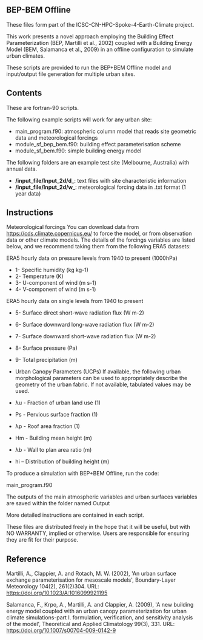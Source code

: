 BEP-BEM Offline
-------------

These files form part of the ICSC-CN-HPC-Spoke-4-Earth-Climate project. 

This work presents a novel approach employing the Building Effect Parameterization
(BEP, Martilli et al., 2002) coupled with a Building Energy Model (BEM, Salamanca et al., 2009) 
in an offline configuration to simulate urban climates.

These scripts are provided to run the BEP+BEM Offline model and input/output file generation 
for multiple urban sites.

Contents
--------
These are fortran-90 scripts. 

The following example scripts will work for any urban site:

- main_program.f90: atmospheric column model that reads site geometric data and meteorological forcings 
- module_sf_bep_bem.f90: building effect parameterisation scheme    
- module_sf_bem.f90: simple building energy model 
 
The following folders are an example test site (Melbourne, Australia) with annual data.

- **/input_file/Input_2d/d_**: text files with site characteristic information
- **/input_file/Input_2d/w_**: meteorological forcing data in .txt format (1 year data)

Instructions
------------
Meteorological forcings
You can download data from https://cds.climate.copernicus.eu/ to force the model, or from 
observation data or other climate models. 
The details of the forcings variables are listed below, and we recommend taking them from the 
following ERA5 datasets: 

ERA5 hourly data on pressure levels from 1940 to present (1000hPa)
- 1- Specific humidity (kg kg-1)
- 2- Temperature (K)
- 3- U-component of wind (m s-1)
- 4- V-component of wind (m s-1)

ERA5 hourly data on single levels from 1940 to present
- 5- Surface direct short-wave radiation flux  (W m-2)
- 6- Surface downward long-wave radiation flux  (W m-2)
- 7- Surface downward short-wave radiation flux (W m-2)
- 8- Surface pressure (Pa)
- 9- Total precipitation (m)

- Urban Canopy Parameters (UCPs)
If available, the following urban morphological parameters can be used to appropriately 
describe the geometry of the urban fabric. If not available, tabulated values may be used. 

- λu - Fraction of urban land use (1)
- Ps - Pervious surface fraction (1)
- λp - Roof area fraction (1)
- Hm - Building mean height (m)
- λb - Wall to plan area ratio (m)
- hi – Distribution of building height (m) 

To produce a simulation with BEP+BEM Offline, run the code: 

main_program.f90

The outputs of the main atmospheric variables and urban surfaces variables are saved 
within the folder named Output

More detailed instructions are contained in each script.

These files are distributed freely in the hope that it will be useful, but with NO WARRANTY, 
implied or otherwise. Users are responsible for ensuring they are fit for their purpose. 

Reference
------------
Martilli, A., Clappier, A. and Rotach, M. W. (2002), 'An urban surface exchange parameterisation
for mesoscale models', Boundary-Layer Meteorology 104(2), 261(2)304.
URL: https://doi.org/10.1023/A:1016099921195

Salamanca, F., Krpo, A., Martilli, A. and Clappier, A. (2009), 'A new building energy model
coupled with an urban canopy parameterization for urban climate simulations-part I. formulation,
verification, and sensitivity analysis of the model', Theoretical and Applied Climatology
99(3), 331.
URL: https://doi.org/10.1007/s00704-009-0142-9
